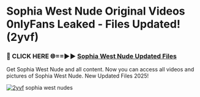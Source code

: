 # Sophia West Nude Original Videos 0nlyFans Leaked - Files Updated! (2yvf)

<h3>🔴 CLICK HERE 🌐==►► <a href="https://tinyurl.com/4mcuefdz" rel="nofollow">Sophia West Nude Updated Files</a></h3>

Get Sophia West Nude and all content. Now you can access all videos and pictures of Sophia West Nude. New Updated Files 2025!

[![2yvf](https://i.imgur.com/StAQSOY.gif)](https://tinyurl.com/4mcuefdz)
sophia west nudes